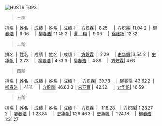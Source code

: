 ![HUSTR TOP3](https://github.com/hustcube/hustcube.github.io/blob/master/image/PicsArt_09-13-11.25.34.jpg)


>三阶

排名  |  姓名  |  成绩  |  姓名  |  成绩
1  |  [方炽霖](https://cubingchina.com/results/person/2016FANG12?lang=zh_cn) |  8.25     |  [方炽霖](https://cubingchina.com/results/person/2016FANG12?lang=zh_cn)| 11.04
2  |  [柳春浩](https://cubingchina.com/results/person/2017LIUC11)  |  9.06     |  [柳春浩](https://cubingchina.com/results/person/2017LIUC11)| 11.45
3  |  [谭    翔](https://cubingchina.com/results/person/2016TANX01)  |  9.06     |  [徐继扬](https://cubingchina.com/results/person/2015XUJI02)| 12.82

>二阶

排名  |  姓名  |  成绩  |  姓名  |  成绩
1  |  [方炽霖](https://cubingchina.com/results/person/2016FANG12?lang=zh_cn)  |  2.29     | [史华帆](https://cubingchina.com/results/person/2014SHIH03)| 3.54
2  |  [史华帆](https://cubingchina.com/results/person/2014SHIH03)  |  2.73     |  [柳春浩](https://cubingchina.com/results/person/2017LIUC11) | 4.53
3  |  [柳春浩](https://cubingchina.com/results/person/2017LIUC11)  |  4.89     |  [方炽霖](https://cubingchina.com/results/person/2016FANG12?lang=zh_cn)| 4.63

>四阶

排名  |  姓名  |  成绩  |  姓名  |  成绩
1  |   [方炽霖](https://cubingchina.com/results/person/2016FANG12?lang=zh_cn)|  39.73     |  [柳春浩](https://cubingchina.com/results/person/2017LIUC11)| 43.62
2  |  [柳春浩](https://cubingchina.com/results/person/2017LIUC11)  |  41.11     |  [方炽霖](https://cubingchina.com/results/person/2016FANG12?lang=zh_cn)| 46.63
3  | [宋亚恒](https://cubingchina.com/results/person/2015SONG11) |  42.52     |  [史华帆](https://cubingchina.com/results/person/2014SHIH03)| 46.59

>五阶

排名  |  姓名  |  成绩  |  姓名  |  成绩
1  |  [方炽霖](https://cubingchina.com/results/person/2016FANG12?lang=zh_cn)  |   1:18.28    |  [方炽霖](https://cubingchina.com/results/person/2016FANG12?lang=zh_cn)| 1:28.27
2  |  [柳春浩](https://cubingchina.com/results/person/2017LIUC11)  |  1:23.84     |  [史华帆](https://cubingchina.com/results/person/2014SHIH03)| 1:29.46
3  |  [史华帆](https://cubingchina.com/results/person/2014SHIH03)  |  1:24.18     |  [柳春浩](https://cubingchina.com/results/person/2017LIUC11)| 1:31.27   
